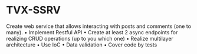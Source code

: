 # TVX-SSRV
Create web service that allows interacting with posts and comments (one to many).
•	Implement Restful API
•	Create at least 2 async endpoints for realizing CRUD operations (up to you which one) 
•	Realize multilayer architecture
•	Use IoC
•	Data validation
•	Cover code by tests
